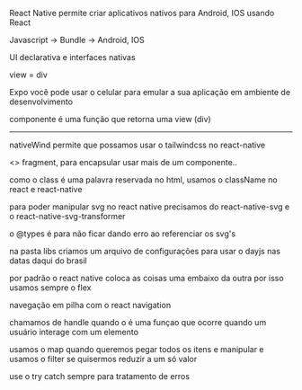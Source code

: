 React Native permite criar aplicativos nativos para Android, IOS usando React

Javascript -> Bundle -> Android, IOS

UI declarativa e interfaces nativas

view = div

Expo você pode usar o celular para emular a sua aplicação em ambiente de desenvolvimento

componente é uma função que retorna uma view (div)

___________________________________________________________

nativeWind permite que possamos usar o tailwindcss no react-native

<> fragment, para encapsular usar mais de um componente..

como o class é uma palavra reservada no html, usamos o className no react e react-native

para poder manipular svg no react native precisamos do react-native-svg e o react-native-svg-transformer

o @types é para não ficar dando erro ao referenciar os svg's

na pasta libs criamos um arquivo de configurações para usar o dayjs nas datas daqui do brasil

por padrão o react native coloca as coisas uma embaixo da outra por isso usamos sempre o flex

navegação em pilha com o react navigation

chamamos de handle quando o é uma funçao que ocorre quando um usuário interage com um elemento

usamos o map quando queremos pegar todos os itens e manipular e usamos o filter se quisermos reduzir a um só valor

use o try catch sempre para tratamento de erros